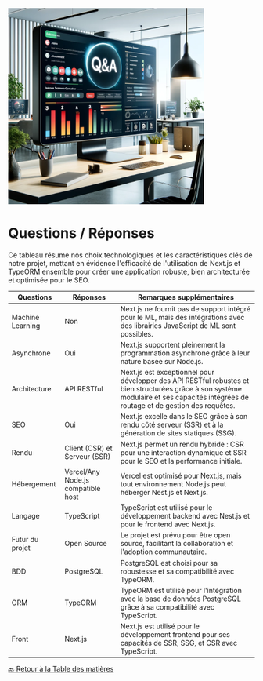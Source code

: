 <img src="../../Assets/Images/questions-answers.png" alt="Questions-Réponses" width="400">

# Questions / Réponses

Ce tableau résume nos choix technologiques et les caractéristiques clés de notre projet, mettant en évidence l'efficacité de l'utilisation de Next.js et TypeORM ensemble pour créer une application robuste, bien architecturée et optimisée pour le SEO.

| Questions        | Réponses                           | Remarques supplémentaires                                                                                                                                                             |
| ---------------- | ---------------------------------- | ------------------------------------------------------------------------------------------------------------------------------------------------------------------------------------- |
| Machine Learning | Non                                | Next.js ne fournit pas de support intégré pour le ML, mais des intégrations avec des librairies JavaScript de ML sont possibles.                                                      |
| Asynchrone       | Oui                                | Next.js supportent pleinement la programmation asynchrone grâce à leur nature basée sur Node.js.                                                                                      |
| Architecture     | API RESTful                        | Next.js est exceptionnel pour développer des API RESTful robustes et bien structurées grâce à son système modulaire et ses capacités intégrées de routage et de gestion des requêtes. |
| SEO              | Oui                                | Next.js excelle dans le SEO grâce à son rendu côté serveur (SSR) et à la génération de sites statiques (SSG).                                                                         |
| Rendu            | Client (CSR) et Serveur (SSR)      | Next.js permet un rendu hybride : CSR pour une interaction dynamique et SSR pour le SEO et la performance initiale.                                                                   |
| Hébergement      | Vercel/Any Node.js compatible host | Vercel est optimisé pour Next.js, mais tout environnement Node.js peut héberger Nest.js et Next.js.                                                                                   |
| Langage          | TypeScript                         | TypeScript est utilisé pour le développement backend avec Nest.js et pour le frontend avec Next.js.                                                                                   |
| Futur du projet  | Open Source                        | Le projet est prévu pour être open source, facilitant la collaboration et l'adoption communautaire.                                                                                   |
| BDD              | PostgreSQL                         | PostgreSQL est choisi pour sa robustesse et sa compatibilité avec TypeORM.                                                                                                            |
| ORM              | TypeORM                            | TypeORM est utilisé pour l'intégration avec la base de données PostgreSQL grâce à sa compatibilité avec TypeScript.                                                                   |
| Front            | Next.js                            | Next.js est utilisé pour le développement frontend pour ses capacités de SSR, SSG, et CSR avec TypeScript.                                                                            |

[🔙 Retour à la Table des matières](../Choix-stack-techniques/README.md)
